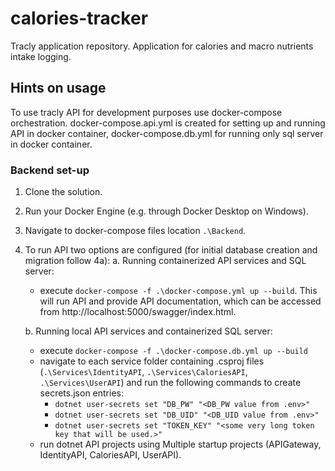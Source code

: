 # calories-tracker
Tracly application repository. Application for calories and macro nutrients intake logging.
## Hints on usage
To use tracly API for development purposes use docker-compose orchestration. docker-compose.api.yml is created for setting up and running API in docker container, docker-compose.db.yml for running only sql server in docker container.

### Backend set-up
1. Clone the solution.
2. Run your Docker Engine (e.g. through Docker Desktop on Windows).
3. Navigate to docker-compose files location `.\Backend`.
4. To run API two options are configured (for initial database creation and migration follow 4a):
    a. Running containerized API services and SQL server:
    -  execute `docker-compose -f .\docker-compose.yml up --build`. This will run API and provide API documentation, which can be accessed from http://localhost:5000/swagger/index.html.

    b. Running local API services and containerized SQL server:
    - execute `docker-compose -f .\docker-compose.db.yml up --build`
    - navigate to each service folder containing .csproj files (`.\Services\IdentityAPI`, `.\Services\CaloriesAPI`, `.\Services\UserAPI`) and run the following commands to create secrets.json entries: 
        - `dotnet user-secrets set "DB_PW" "<DB_PW value from .env>"`
        - `dotnet user-secrets set "DB_UID" "<DB_UID value from .env>"`
        - `dotnet user-secrets set "TOKEN_KEY" "<some very long token key that will be used.>"`
    - run dotnet API projects using Multiple startup projects (APIGateway, IdentityAPI, CaloriesAPI, UserAPI).
